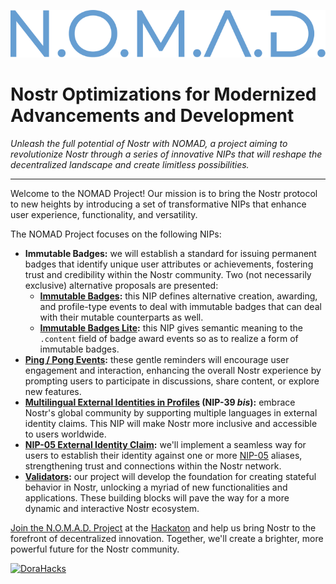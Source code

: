 <!-- markdownlint-disable MD043 -->

<!-- markdownlint-disable-next-line MD041 -->
![The NOMAD Project](./assets/logo.svg)

# Nostr Optimizations for Modernized Advancements and Development

_Unleash the full potential of Nostr with NOMAD, a project aiming to revolutionize Nostr through a series of innovative NIPs that will reshape the decentralized landscape and create limitless possibilities._

---

Welcome to the NOMAD Project!
Our mission is to bring the Nostr protocol to new heights by introducing a set of transformative NIPs that enhance user experience, functionality, and versatility.

The NOMAD Project focuses on the following NIPs:

- **Immutable Badges:** we will establish a standard for issuing permanent badges that identify unique user attributes or achievements, fostering trust and credibility within the Nostr community.
  Two (not necessarily exclusive) alternative proposals are presented:
  - **[Immutable Badges](immutable-badges.md):** this NIP defines alternative creation, awarding, and profile-type events to deal with immutable badges that can deal with their mutable counterparts as well.
  - **[Immutable Badges Lite](immutable-badges-lite.md):** this NIP gives semantic meaning to the `.content` field of badge award events so as to realize a form of immutable badges.
- **[Ping / Pong Events](ping-pong.md):** these gentle reminders will encourage user engagement and interaction, enhancing the overall Nostr experience by prompting users to participate in discussions, share content, or explore new features.
- **[Multilingual External Identities in Profiles](multilingual-external-identities-in-profiles.md) (NIP-39 _bis_):** embrace Nostr's global community by supporting multiple languages in external identity claims.
  This NIP will make Nostr more inclusive and accessible to users worldwide.
- **[NIP-05 External Identity Claim](nip-05-external-identity-claim.md):** we'll implement a seamless way for users to establish their identity against one or more [NIP-05](https://github.com/nostr-protocol/nips/blob/master/05.md) aliases, strengthening trust and connections within the Nostr network.
- **[Validators](validators.md):** our project will develop the foundation for creating stateful behavior in Nostr, unlocking a myriad of new functionalities and applications.
  These building blocks will pave the way for a more dynamic and interactive Nostr ecosystem.

[Join the N.O.M.A.D. Project](https://dorahacks.io/buidl/5332) at the [Hackaton](https://dorahacks.io/hackathon/hack-nostr-on) and help us bring Nostr to the forefront of decentralized innovation. Together, we'll create a brighter, more powerful future for the Nostr community.

[![DoraHacks](https://dorahacks.io/_nuxt/logo.d271a54d.svg)](https://dorahacks.io)
